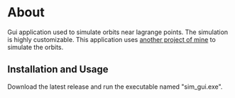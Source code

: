 # About

Gui application used to simulate orbits near lagrange points. The simulation is highly customizable. This application uses [another project of mine](https://github.com/Moussa-Mikhail/lagrange_point_orbit_simulator) to simulate the orbits.

## Installation and Usage

Download the latest release and run the executable named "sim_gui.exe".
